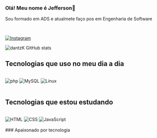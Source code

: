### Olá! Meu nome é Jefferson🤚

Sou formado em ADS e atualmete faço pos em Engenharia de Software 

<br>

[![Instagram](https://img.shields.io/badge/Instagram-E4405F?style=for-the-badge&logo=instagram&logoColor=white)](https://www.instagram.com/_jeffersonmateus/)

![dantzK GitHub stats](https://github-readme-stats.vercel.app/api?username=Jefferson-sudo&show_icons=true&theme=dracula)

## Tecnologias que uso no meu dia a dia 

<div style="display: inline_block"><br>
   
   <img src="https://img.shields.io/badge/PHP-777BB4?style=for-the-badge&logo=php&logoColor=white" alt="php">
   <img src="https://img.shields.io/badge/MySQL-00000F?style=for-the-badge&logo=mysql&logoColor=white" alt="MySQL">
   <img src="https://img.shields.io/badge/Linux-FCC624?style=for-the-badge&logo=linux&logoColor=black" alt="Linux">
<div><br>

## Tecnologias que estou estudando
<br>
   <img src="https://img.shields.io/badge/HTML5-E34F26?style=for-the-badge&logo=html5&logoColor=white" alt="HTML">
   <img src="https://img.shields.io/badge/CSS3-1572B6?style=for-the-badge&logo=css3&logoColor=white" alt="CSS">
   <img src="https://img.shields.io/badge/JavaScript-F7DF1E?style=for-the-badge&logo=javascript&logoColor=black" alt="JavaScript">
<br><br>
### Apaixonado por tecnologia
